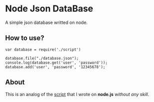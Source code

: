 # Node Json DataBase
A simple json database writted on node.
## How to use?
```
var database = require('./script')

database.file("./database.json");
console.log(database.get('user', 'password'));
database.add('user', 'password', '12345678');
```
## About
This is an analog of the [script](https://github.com/bauripalash/foobardb) that I wrote on **node.js** _without any skill_.
